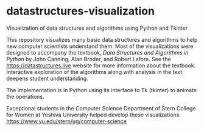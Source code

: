 # datastructures-visualization
Visualization of data structures and algorithms using Python and Tkinter

This repository visualizes many basic data structures and algorithms to help new computer scientists understand them.
Most of the visualizations were designed to accompany the textbook,
_Data Structures and Algorithms in Python_ by John Canning, Alan Broder, and
Robert Lafore.  See the https://datastructures.live website for more information
about the textbook.
Interactive exploration of the algorithms along with analysis in the text deepens student understanding.

The implementation is in Python using its interface to Tk (tkinter) to animate the operations.

Exceptional students in the Computer Science Department of Stern College for Women at Yeshiva University helped develop these visualizations.
https://www.yu.edu/stern/ug/computer-science

